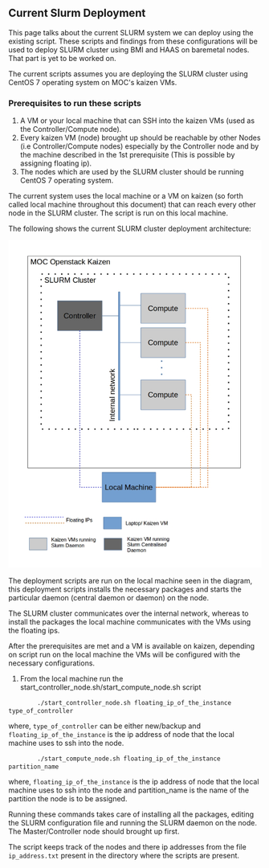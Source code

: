 ## Current Slurm Deployment
This page talks about the current SLURM system we can deploy using the existing script. 
These scripts and findings from these configurations will be used to deploy SLURM cluster 
using BMI and HAAS on baremetal nodes. That part is yet to be worked on.    

The current scripts assumes you are deploying the SLURM cluster using CentOS 7 operating system on MOC's kaizen VMs.  
  
### Prerequisites to run these scripts
 1. A VM or your local machine that can SSH into the kaizen VMs (used as the Controller/Compute node).  
 1. Every kaizen VM (node) brought up should be reachable by other Nodes (i.e Controller/Compute nodes) 
 especially by the Controller node and by the machine described in the 1st prerequisite (This is possible by assigning floating ip).  
 1. The nodes which are used by the SLURM cluster should be running CentOS 7 operating system.
  
The current system uses the local machine or a VM on kaizen (so forth called local machine throughout this document) 
that can reach every other node in the SLURM cluster. The script is run on this local machine.  
  
The following shows the current SLURM cluster deployment architecture:

![SLURM cluster deployment architecture](../_static/img/Slurm.jpg)  
  
The deployment scripts are run on the local machine seen in the diagram, this deployment scripts installs the necessary packages 
and starts the particular daemon (central daemon or daemon) on the node.

The SLURM cluster communicates over the internal network, whereas to install the packages the local machine communicates with the VMs using the floating ips.  
  
After the prerequisites are met and a VM is available on kaizen, depending on script run on the local machine 
the VMs will be configured with the necessary configurations.  
  
 1. From the local machine run the start_controller_node.sh/start_compute_node.sh script
```shell
        ./start_controller_node.sh floating_ip_of_the_instance type_of_controller  
```  
where, `type_of_controller` can be either new/backup and `floating_ip_of_the_instance` 
is the ip address of node that the local machine uses to ssh into the node.  
```shell  
        ./start_compute_node.sh floating_ip_of_the_instance partition_name  
```  
where, `floating_ip_of_the_instance` is the ip address of node that the local machine uses to ssh into the node 
and partition_name is the name of the partition the node is to be assigned.  
  
Running these commands takes care of installing all the packages, editing the SLURM configuration file 
and running the SLURM daemon on the node. The Master/Controller node should brought up first.

The script keeps track of the nodes and there ip addresses from the file `ip_address.txt` present in the directory where the scripts are present.
